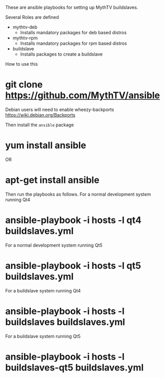 These are ansible playbooks for setting up MythTV buildslaves.

Several Roles are defined
- mythtv-deb
  - Installs mandatory packages for deb based distros
- mythtv-rpm
  - Installs mandatory packages for rpm based distros
- buildslave
  - Installs packages to create a buildslave

How to use this
# git clone https://github.com/MythTV/ansible

Debian users will need to enable wheezy-backports
https://wiki.debian.org/Backports

Then install the `ansible` package
# yum install ansible
OR
# apt-get install ansible

Then run the playbooks as follows.
For a normal development system running Qt4
# ansible-playbook -i hosts -l qt4 buildslaves.yml

For a normal development system running Qt5
# ansible-playbook -i hosts -l qt5 buildslaves.yml

For a buildslave system running Qt4
# ansible-playbook -i hosts -l buildslaves buildslaves.yml

For a buildslave system running Qt5
# ansible-playbook -i hosts -l buildslaves-qt5 buildslaves.yml

